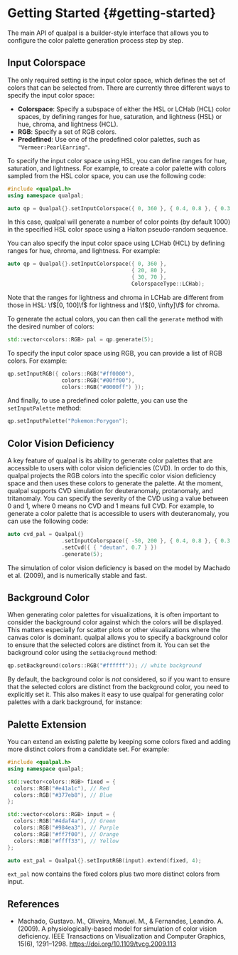 # Getting Started {#getting-started}

The main API of qualpal is a builder-style interface that allows you to
configure the color palette generation process step by step.

## Input Colorspace

The only required setting is the input color space, which defines the
set of colors that can be selected from. There are currently
three different ways to specify the input color space:

- **Colorspace**: Specify a subspace of either the HSL or LCHab (HCL)
  color spaces, by defining ranges for hue, saturation, and lightness (HSL)
  or hue, chroma, and lightness (HCL).
- **RGB**: Specify a set of RGB colors.
- **Predefined**: Use one of the predefined color palettes, such as
  `"Vermeer:PearlEarring"`.

To specify the input color space using HSL, you can define ranges for
hue, saturation, and lightness. For example, to create a color palette
with colors sampled from the HSL color space, you can use the following code:

```cpp
#include <qualpal.h>
using namespace qualpal;

auto qp = Qualpal{}.setInputColorspace({ 0, 360 }, { 0.4, 0.8 }, { 0.3, 0.7 });
```

In this case, qualpal will generate a number of color points (by default 1000)
in the specified HSL color space using a Halton pseudo-random sequence.

You can also specify the input color space using LCHab (HCL) by defining
ranges for hue, chroma, and lightness. For example:

```cpp
auto qp = Qualpal{}.setInputColorspace({ 0, 360 },
                                       { 20, 80 },
                                       { 30, 70 },
                                       ColorspaceType::LCHab);
```

Note that the ranges for lightness and chroma in LCHab are different from those
in HSL: \f$[0, 100]\f$ for lightness and \f$[0, \infty]\f$ for chroma.

To generate the actual colors, you can then call the `generate` method
with the desired number of colors:

```cpp
std::vector<colors::RGB> pal = qp.generate(5);
```

To specify the input color space using RGB, you can provide a list of RGB
colors. For example:

```cpp
qp.setInputRGB({ colors::RGB("#ff0000"),
                 colors::RGB("#00ff00"),
                 colors::RGB("#0000ff") });
```

And finally, to use a predefined color palette, you can
use the `setInputPalette` method:

```cpp
qp.setInputPalette("Pokemon:Porygon");
```

## Color Vision Deficiency

A key feature of qualpal is its ability to generate color palettes
that are accessible to users with color vision deficiencies (CVD).
In order to do this, qualpal projects the RGB colors into the
specific color vision deficiency space and then uses
these colors to generate the palette. At the moment,
qualpal supports CVD simulation for deuteranomaly, protanomaly,
and tritanomaly. You can specify the severity of the CVD
using a value between 0 and 1, where 0 means no CVD and 1 means
full CVD. For example, to generate a color palette
that is accessible to users with deuteranomaly, you can use the following code:

```cpp
auto cvd_pal = Qualpal{}
                 .setInputColorspace({ -50, 200 }, { 0.4, 0.8 }, { 0.3, 0.7 })
                 .setCvd({ { "deutan", 0.7 } })
                 .generate(5);
```

The simulation of color vision deficiency is based on the model
by Machado et al. (2009), and is numerically stable and fast.

## Background Color

When generating color palettes for visualizations, it is often important
to consider the background color against which the colors will be displayed.
This matters especially for scatter plots or other visualizations where
the canvas color is dominant. qualpal allows you to specify a background color
to ensure that the selected colors are distinct from it. You can set the background
color using the `setBackground` method:

```cpp
qp.setBackground(colors::RGB("#ffffff")); // white background
```

By default, the background color is _not_ considered, so if you want to
ensure that the selected colors are distinct from the background color,
you need to explicitly set it. This also makes it easy to use qualpal
for generating color palettes with a dark background, for instance:

## Palette Extension

You can extend an existing palette by keeping some colors fixed and adding more
distinct colors from a candidate set. For example:

```cpp
#include <qualpal.h>
using namespace qualpal;

std::vector<colors::RGB> fixed = {
  colors::RGB("#e41a1c"), // Red
  colors::RGB("#377eb8"), // Blue
};

std::vector<colors::RGB> input = {
  colors::RGB("#4daf4a"), // Green
  colors::RGB("#984ea3"), // Purple
  colors::RGB("#ff7f00"), // Orange
  colors::RGB("#ffff33"), // Yellow
};

auto ext_pal = Qualpal{}.setInputRGB(input).extend(fixed, 4);
```

`ext_pal` now contains the fixed colors plus two more distinct colors from
input.

## References

- Machado, Gustavo. M., Oliveira, Manuel. M., & Fernandes, Leandro. A. (2009).
  A physiologically-based model for simulation of color vision deficiency.
  IEEE Transactions on Visualization and Computer Graphics, 15(6), 1291–1298.
  <https://doi.org/10.1109/tvcg.2009.113>
